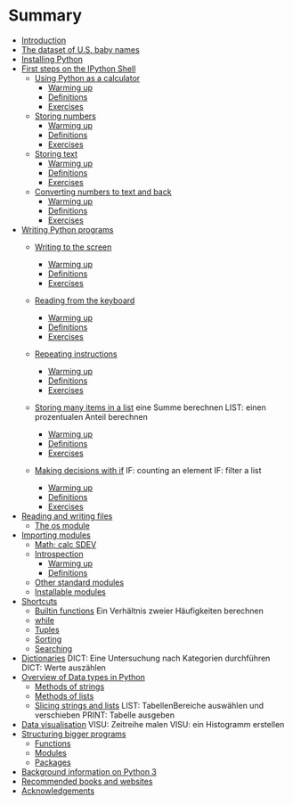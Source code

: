 # Summary

* [Introduction](README.md)
* [The dataset of U.S. baby names](babynames.md)
* [Installing Python](installing_python.md)
* [First steps on the IPython Shell](first_steps.md)
  * [Using Python as a calculator](part1/python_shell.md)
    * [Warming up](part1/shell_warmup.md)
    * [Definitions](part1/shell_terms.md)
    * [Exercises](part1/shell_review.md)
  * [Storing numbers](part1/variables_and_numbers.md)
    * [Warming up](part1/variables_warmup.md)
    * [Definitions](part1/variables_terms.md)
    * [Exercises](part1/variables_review.md)
  * [Storing text](part1/strings.md)
    * [Warming up](part1/string_warmup.md)
    * [Definitions](part1/string_terms.md)
    * [Exercises](part1/string_review.md)
  * [Converting numbers to text and back](part1/type_conversions.md)
    * [Warming up](part1/types_warmup.md)
    * [Definitions](part1/types_terms.md)
    * [Exercises](part1/types_review.md)
* [Writing Python programs](part2/python_programs.md)
  * [Writing to the screen](part2/print.md)
    * [Warming up](part2/print_warmup.md)
    * [Definitions](part2/print_terms.md)
    * [Exercises](part2/print_review.md)
  * [Reading from the keyboard](part2/input.md)
    * [Warming up](input_warmup.md)
    * [Definitions](input_terms.md)
    * [Exercises](input_review.md)
  * [Repeating instructions](for_loops.md)
    * [Warming up](for_warmup.md)
    * [Definitions](for_terms.md)
    * [Exercises](for_review.md)

  * [Storing many items in a list](tuples_and_lists.md)
     eine Summe berechnen
     LIST: einen prozentualen Anteil berechnen
    * [Warming up](lists_warmup.md)
    * [Definitions](lists_terms.md)
    * [Exercises](lists_review.md)
  * [Making decisions with if](if.md)
     IF: counting an element
     IF: filter a list
    * [Warming up](if_warmup.md)
    * [Definitions](if_terms.md)
    * [Exercises](if_review.md)
* [Reading and writing files](reading_and_writing_files.md)
  * [The os module](module_os.md)
* [Importing modules](advanced_topics.md)
  * [Math; calc SDEV]()
  * [Introspection](introspection.md)
    * [Warming up](introspection_warmup.md)
    * [Definitions](introspection_terms.md)
  * [Other standard modules]()
  * [Installable modules]()
* [Shortcuts](shortcuts.md)
  * [Builtin functions](builtin_functions.md)
    Ein Verhältnis zweier Häufigkeiten berechnen
  * [while](control_flow_statements.md)
  * [Tuples](tuples.md)
  * [Sorting]()
  * [Searching]()
* [Dictionaries](dictionaries.md)
  DICT: Eine Untersuchung nach Kategorien durchführen
  DICT: Werte auszählen
* [Overview of Data types in Python](overview_of_data_types_in_python.md)
  * [Methods of strings](string_methods.md)
  * [Methods of lists](list_methods.md)
  * [Slicing strings and lists](slicing.md)
     LIST: TabellenBereiche auswählen und verschieben
     PRINT: Tabelle ausgeben 
* [Data visualisation]()
  VISU: Zeitreihe malen
  VISU: ein Histogramm erstellen
* [Structuring bigger programs](structuring_programs.md)
  * [Functions](functions.md)
  * [Modules](modules.md)
  * [Packages](packages.md)
* [Background information on Python 3](background_info.md)
* [Recommended books and websites](literature.md)
* [Acknowledgements](acknowledgements.md)
